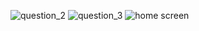 ![question_2](https://github.com/user-attachments/assets/1d4c9b53-908d-47dc-aaff-11dfbc2ffd6e)
![question_3](https://github.com/user-attachments/assets/0620d012-8cb0-4189-90da-b28aa4fb554f)
![home screen](https://github.com/user-attachments/assets/19e54577-ff83-4153-bc50-1d2c02f02032)

